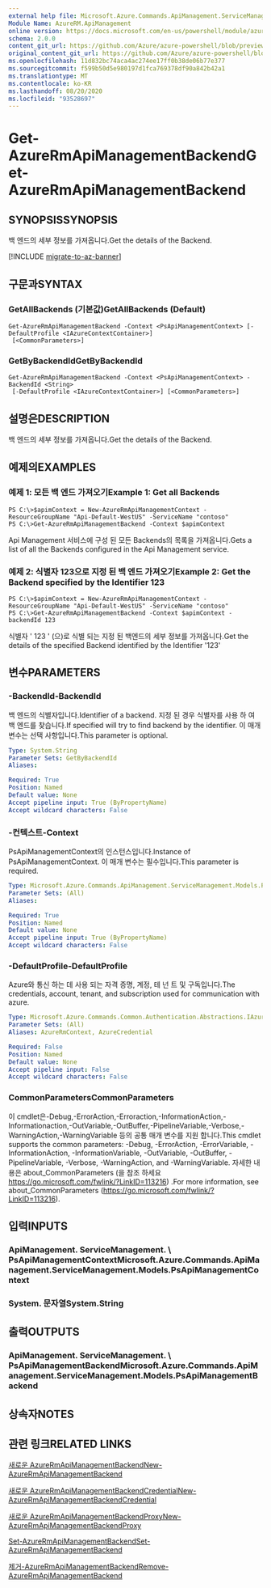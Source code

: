 ```yaml
---
external help file: Microsoft.Azure.Commands.ApiManagement.ServiceManagement.dll-Help.xml
Module Name: AzureRM.ApiManagement
online version: https://docs.microsoft.com/en-us/powershell/module/azurerm.apimanagement/get-azurermapimanagementbackend
schema: 2.0.0
content_git_url: https://github.com/Azure/azure-powershell/blob/preview/src/ResourceManager/ApiManagement/Commands.ApiManagement/help/Get-AzureRmApiManagementBackend.md
original_content_git_url: https://github.com/Azure/azure-powershell/blob/preview/src/ResourceManager/ApiManagement/Commands.ApiManagement/help/Get-AzureRmApiManagementBackend.md
ms.openlocfilehash: 11d832bc74aca4ac274ee17ff0b38de06b77e377
ms.sourcegitcommit: f599b50d5e980197d1fca769378df90a842b42a1
ms.translationtype: MT
ms.contentlocale: ko-KR
ms.lasthandoff: 08/20/2020
ms.locfileid: "93528697"
---
```

# <span data-ttu-id="6030e-101">Get-AzureRmApiManagementBackend</span><span class="sxs-lookup"><span data-stu-id="6030e-101">Get-AzureRmApiManagementBackend</span></span>

## <span data-ttu-id="6030e-102">SYNOPSIS</span><span class="sxs-lookup"><span data-stu-id="6030e-102">SYNOPSIS</span></span>
<span data-ttu-id="6030e-103">백 엔드의 세부 정보를 가져옵니다.</span><span class="sxs-lookup"><span data-stu-id="6030e-103">Get the details of the Backend.</span></span>

[!INCLUDE [migrate-to-az-banner](../../includes/migrate-to-az-banner.md)]

## <span data-ttu-id="6030e-104">구문과</span><span class="sxs-lookup"><span data-stu-id="6030e-104">SYNTAX</span></span>

### <span data-ttu-id="6030e-105">GetAllBackends (기본값)</span><span class="sxs-lookup"><span data-stu-id="6030e-105">GetAllBackends (Default)</span></span>
```
Get-AzureRmApiManagementBackend -Context <PsApiManagementContext> [-DefaultProfile <IAzureContextContainer>]
 [<CommonParameters>]
```

### <span data-ttu-id="6030e-106">GetByBackendId</span><span class="sxs-lookup"><span data-stu-id="6030e-106">GetByBackendId</span></span>
```
Get-AzureRmApiManagementBackend -Context <PsApiManagementContext> -BackendId <String>
 [-DefaultProfile <IAzureContextContainer>] [<CommonParameters>]
```

## <span data-ttu-id="6030e-107">설명은</span><span class="sxs-lookup"><span data-stu-id="6030e-107">DESCRIPTION</span></span>
<span data-ttu-id="6030e-108">백 엔드의 세부 정보를 가져옵니다.</span><span class="sxs-lookup"><span data-stu-id="6030e-108">Get the details of the Backend.</span></span>

## <span data-ttu-id="6030e-109">예제의</span><span class="sxs-lookup"><span data-stu-id="6030e-109">EXAMPLES</span></span>

### <span data-ttu-id="6030e-110">예제 1: 모든 백 엔드 가져오기</span><span class="sxs-lookup"><span data-stu-id="6030e-110">Example 1: Get all Backends</span></span>
```
PS C:\>$apimContext = New-AzureRmApiManagementContext -ResourceGroupName "Api-Default-WestUS" -ServiceName "contoso"
PS C:\>Get-AzureRmApiManagementBackend -Context $apimContext
```

<span data-ttu-id="6030e-111">Api Management 서비스에 구성 된 모든 Backends의 목록을 가져옵니다.</span><span class="sxs-lookup"><span data-stu-id="6030e-111">Gets a list of all the Backends configured in the Api Management service.</span></span>

### <span data-ttu-id="6030e-112">예제 2: 식별자 123으로 지정 된 백 엔드 가져오기</span><span class="sxs-lookup"><span data-stu-id="6030e-112">Example 2: Get the Backend specified by the Identifier 123</span></span>
```
PS C:\>$apimContext = New-AzureRmApiManagementContext -ResourceGroupName "Api-Default-WestUS" -ServiceName "contoso"
PS C:\>Get-AzureRmApiManagementBackend -Context $apimContext -backendId 123
```

<span data-ttu-id="6030e-113">식별자 ' 123 ' (으)로 식별 되는 지정 된 백엔드의 세부 정보를 가져옵니다.</span><span class="sxs-lookup"><span data-stu-id="6030e-113">Get the details of the specified Backend identified by the Identifier '123'</span></span>

## <span data-ttu-id="6030e-114">변수</span><span class="sxs-lookup"><span data-stu-id="6030e-114">PARAMETERS</span></span>

### <span data-ttu-id="6030e-115">-BackendId</span><span class="sxs-lookup"><span data-stu-id="6030e-115">-BackendId</span></span>
<span data-ttu-id="6030e-116">백 엔드의 식별자입니다.</span><span class="sxs-lookup"><span data-stu-id="6030e-116">Identifier of a backend.</span></span>
<span data-ttu-id="6030e-117">지정 된 경우 식별자를 사용 하 여 백 엔드를 찾습니다.</span><span class="sxs-lookup"><span data-stu-id="6030e-117">If specified will try to find backend by the identifier.</span></span>
<span data-ttu-id="6030e-118">이 매개 변수는 선택 사항입니다.</span><span class="sxs-lookup"><span data-stu-id="6030e-118">This parameter is optional.</span></span>

```yaml
Type: System.String
Parameter Sets: GetByBackendId
Aliases:

Required: True
Position: Named
Default value: None
Accept pipeline input: True (ByPropertyName)
Accept wildcard characters: False
```

### <span data-ttu-id="6030e-119">-컨텍스트</span><span class="sxs-lookup"><span data-stu-id="6030e-119">-Context</span></span>
<span data-ttu-id="6030e-120">PsApiManagementContext의 인스턴스입니다.</span><span class="sxs-lookup"><span data-stu-id="6030e-120">Instance of PsApiManagementContext.</span></span>
<span data-ttu-id="6030e-121">이 매개 변수는 필수입니다.</span><span class="sxs-lookup"><span data-stu-id="6030e-121">This parameter is required.</span></span>

```yaml
Type: Microsoft.Azure.Commands.ApiManagement.ServiceManagement.Models.PsApiManagementContext
Parameter Sets: (All)
Aliases:

Required: True
Position: Named
Default value: None
Accept pipeline input: True (ByPropertyName)
Accept wildcard characters: False
```

### <span data-ttu-id="6030e-122">-DefaultProfile</span><span class="sxs-lookup"><span data-stu-id="6030e-122">-DefaultProfile</span></span>
<span data-ttu-id="6030e-123">Azure와 통신 하는 데 사용 되는 자격 증명, 계정, 테 넌 트 및 구독입니다.</span><span class="sxs-lookup"><span data-stu-id="6030e-123">The credentials, account, tenant, and subscription used for communication with azure.</span></span>

```yaml
Type: Microsoft.Azure.Commands.Common.Authentication.Abstractions.IAzureContextContainer
Parameter Sets: (All)
Aliases: AzureRmContext, AzureCredential

Required: False
Position: Named
Default value: None
Accept pipeline input: False
Accept wildcard characters: False
```

### <span data-ttu-id="6030e-124">CommonParameters</span><span class="sxs-lookup"><span data-stu-id="6030e-124">CommonParameters</span></span>
<span data-ttu-id="6030e-125">이 cmdlet은-Debug,-ErrorAction,-Erroraction,-InformationAction,-Informationaction,-OutVariable,-OutBuffer,-PipelineVariable,-Verbose,-WarningAction,-WarningVariable 등의 공통 매개 변수를 지원 합니다.</span><span class="sxs-lookup"><span data-stu-id="6030e-125">This cmdlet supports the common parameters: -Debug, -ErrorAction, -ErrorVariable, -InformationAction, -InformationVariable, -OutVariable, -OutBuffer, -PipelineVariable, -Verbose, -WarningAction, and -WarningVariable.</span></span> <span data-ttu-id="6030e-126">자세한 내용은 about_CommonParameters (을 참조 하세요 https://go.microsoft.com/fwlink/?LinkID=113216) .</span><span class="sxs-lookup"><span data-stu-id="6030e-126">For more information, see about_CommonParameters (https://go.microsoft.com/fwlink/?LinkID=113216).</span></span>

## <span data-ttu-id="6030e-127">입력</span><span class="sxs-lookup"><span data-stu-id="6030e-127">INPUTS</span></span>

### <span data-ttu-id="6030e-128">ApiManagement. ServiceManagement. \ PsApiManagementContext</span><span class="sxs-lookup"><span data-stu-id="6030e-128">Microsoft.Azure.Commands.ApiManagement.ServiceManagement.Models.PsApiManagementContext</span></span>

### <span data-ttu-id="6030e-129">System. 문자열</span><span class="sxs-lookup"><span data-stu-id="6030e-129">System.String</span></span>

## <span data-ttu-id="6030e-130">출력</span><span class="sxs-lookup"><span data-stu-id="6030e-130">OUTPUTS</span></span>

### <span data-ttu-id="6030e-131">ApiManagement. ServiceManagement. \ PsApiManagementBackend</span><span class="sxs-lookup"><span data-stu-id="6030e-131">Microsoft.Azure.Commands.ApiManagement.ServiceManagement.Models.PsApiManagementBackend</span></span>

## <span data-ttu-id="6030e-132">상속자</span><span class="sxs-lookup"><span data-stu-id="6030e-132">NOTES</span></span>

## <span data-ttu-id="6030e-133">관련 링크</span><span class="sxs-lookup"><span data-stu-id="6030e-133">RELATED LINKS</span></span>

[<span data-ttu-id="6030e-134">새로운 AzureRmApiManagementBackend</span><span class="sxs-lookup"><span data-stu-id="6030e-134">New-AzureRmApiManagementBackend</span></span>](./New-AzureRmApiManagementBackend.md)

[<span data-ttu-id="6030e-135">새로운 AzureRmApiManagementBackendCredential</span><span class="sxs-lookup"><span data-stu-id="6030e-135">New-AzureRmApiManagementBackendCredential</span></span>](./New-AzureRmApiManagementBackendCredential.md)

[<span data-ttu-id="6030e-136">새로운 AzureRmApiManagementBackendProxy</span><span class="sxs-lookup"><span data-stu-id="6030e-136">New-AzureRmApiManagementBackendProxy</span></span>](./New-AzureRmApiManagementBackendProxy.md)

[<span data-ttu-id="6030e-137">Set-AzureRmApiManagementBackend</span><span class="sxs-lookup"><span data-stu-id="6030e-137">Set-AzureRmApiManagementBackend</span></span>](./Set-AzureRmApiManagementBackend.md)

[<span data-ttu-id="6030e-138">제거-AzureRmApiManagementBackend</span><span class="sxs-lookup"><span data-stu-id="6030e-138">Remove-AzureRmApiManagementBackend</span></span>](./Remove-AzureRmApiManagementBackend.md)
